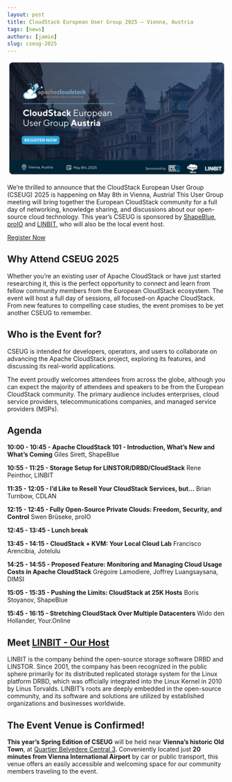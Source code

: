 ```yaml
---
layout: post
title: CloudStack European User Group 2025 – Vienna, Austria
tags: [news]
authors: [jamie]
slug: cseug-2025
---
```


[![](Banner.png "Blog Header Image")](https://www.eventbrite.com/e/cloudstack-european-user-group-2025-vienna-austria-tickets-1217321664869?aff=oddtdtcreator)

We’re thrilled to announce that the CloudStack European User Group
(CSEUG) 2025 is happening on May 8th in Vienna, Austria! This User
Group meeting will bring together the European CloudStack community
for a full day of networking, knowledge sharing, and discussions about
our open-source cloud technology. This year’s CSEUG is sponsored by
[ShapeBlue](https://www.shapeblue.com/),
[proIO](https://www.proio.com/) and [LINBIT](https://linbit.com/), who
will also be the local event host.

<!-- truncate -->

<div class="col col-3 col-lg text-center">
<a class="button button--primary" href="https://www.eventbrite.com/e/cloudstack-european-user-group-2025-vienna-austria-tickets-1217321664869?aff=oddtdtcreator" target="_blank">Register Now</a>
</div>

## Why Attend CSEUG 2025

Whether you’re an existing user of Apache CloudStack or have just
started researching it, this is the perfect opportunity to connect and
learn from fellow community members from the European CloudStack
ecosystem. The event will host a full day of sessions, all focused-on
Apache CloudStack. From new features to compelling case studies, the
event promises to be yet another CSEUG to remember.

## Who is the Event for?

CSEUG is intended for developers, operators, and users to collaborate
on advancing the Apache CloudStack project, exploring its features,
and discussing its real-world applications.

The event proudly welcomes attendees from across the globe, although
you can expect the majority of attendees and speakers to be from the
European CloudStack community. The primary audience includes
enterprises, cloud service providers, telecommunications companies,
and managed service providers (MSPs).


## Agenda


**10:00 - 10:45 - Apache CloudStack 101 - Introduction, What’s New and What’s Coming**
Giles Sirett, ShapeBlue

**10:55 - 11:25 - Storage Setup for LINSTOR/DRBD/CloudStack**
Rene Peinthor, LINBIT

**11:35 - 12:05 - I’d Like to Resell Your CloudStack Services, but...**
Brian Turnbow, CDLAN

**12:15 - 12:45 - Fully Open-Source Private Clouds: Freedom, Security, and Control**
Swen Brüseke, proIO

**12:45 - 13:45 - Lunch break**

**13:45 - 14:15 - CloudStack + KVM: Your Local Cloud Lab**
Francisco Arencibia, Jotelulu

**14:25 - 14:55 - Proposed Feature: Monitoring and Managing Cloud Usage Costs in Apache CloudStack**
Grégoire Lamodiere, Joffrey Luangsaysana, DIMSI

**15:05 - 15:35 - Pushing the Limits: CloudStack at 25K Hosts**
Boris Stoyanov, ShapeBlue

**15:45 - 16:15 - Stretching CloudStack Over Multiple Datacenters**
Wido den Hollander, Your.Online


## Meet [LINBIT - Our Host](https://linbit.com/)

LINBIT is the company behind the open-source storage software DRBD and
LINSTOR. Since 2001, the company has been recognized in the public
sphere primarily for its distributed replicated storage system for the
Linux platform DRBD, which was officially integrated into the Linux
Kernel in 2010 by Linus Torvalds. LINBIT’s roots are deeply embedded
in the open-source community, and its software and solutions are
utilized by established organizations and businesses worldwide.

## The Event Venue is Confirmed!

**This year’s Spring Edition of CSEUG** will be held near **Vienna’s historic Old Town**, at [Quartier Belvedere Central 3](https://shapeblue.us1.list-manage.com/track/click?u=5dc04ec275e7bd0b6af196418&id=c21a8d9a71&e=3c67b97b3c). Conveniently located just **20 minutes from Vienna International Airport** by car or public transport, this venue offers an easily accessible and welcoming space for our community members traveling to the event.
